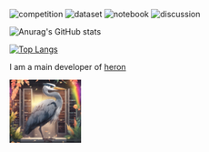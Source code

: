 ![competition](https://road-to-kaggle-grandmaster.vercel.app/api/badges/inoueu1/competition)
![dataset](https://road-to-kaggle-grandmaster.vercel.app/api/badges/inoueu1/dataset)
![notebook](https://road-to-kaggle-grandmaster.vercel.app/api/badges/inoueu1/notebook)
![discussion](https://road-to-kaggle-grandmaster.vercel.app/api/badges/inoueu1/discussion)

[](
https://github.com/anuraghazra/github-readme-stats
)
![Anurag's GitHub stats](https://github-readme-stats.vercel.app/api?username=Ino-Ichan&show_icons=true&theme=tokyonight)

[![Top Langs](https://github-readme-stats.vercel.app/api/top-langs/?username=Ino-Ichan&layout=compact)](https://github.com/anuraghazra/github-readme-stats)


I am a main developer of [heron](https://github.com/turingmotors/heron/tree/dev-0.0.1)

<img src="./heron_image.png" width="25%">
